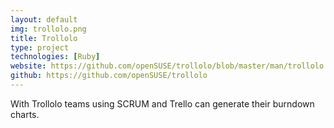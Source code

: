 ```yaml
---
layout: default
img: trollolo.png
title: Trollolo
type: project
technologies: [Ruby]
website: https://github.com/openSUSE/trollolo/blob/master/man/trollolo.1.md
github: https://github.com/openSUSE/trollolo
---
```

With Trollolo teams using SCRUM and Trello can generate their burndown charts.



